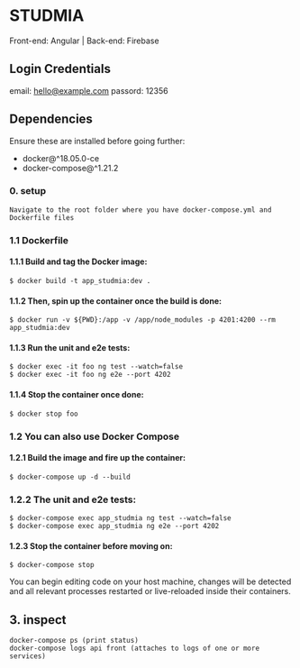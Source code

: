 # STUDMIA

Front-end: Angular |
Back-end: Firebase

## Login Credentials

  email: hello@example.com
  passord: 12356

## Dependencies

Ensure these are installed before going further:

- docker@\^18.05.0-ce
- docker-compose@\^1.21.2

### 0. setup

    Navigate to the root folder where you have docker-compose.yml and Dockerfile files

### 1.1 Dockerfile

#### 1.1.1 Build and tag the Docker image:

    $ docker build -t app_studmia:dev .

#### 1.1.2 Then, spin up the container once the build is done:

    $ docker run -v ${PWD}:/app -v /app/node_modules -p 4201:4200 --rm app_studmia:dev

#### 1.1.3 Run the unit and e2e tests:

    $ docker exec -it foo ng test --watch=false
    $ docker exec -it foo ng e2e --port 4202

#### 1.1.4 Stop the container once done:

    $ docker stop foo

### 1.2 You can also use Docker Compose

#### 1.2.1 Build the image and fire up the container:

    $ docker-compose up -d --build

### 1.2.2 The unit and e2e tests:

    $ docker-compose exec app_studmia ng test --watch=false
    $ docker-compose exec app_studmia ng e2e --port 4202

#### 1.2.3 Stop the container before moving on:

    $ docker-compose stop

You can begin editing code on your host machine, changes will be detected and all relevant processes restarted or live-reloaded inside their containers.

## 3. inspect

    docker-compose ps (print status)
    docker-compose logs api front (attaches to logs of one or more services)

